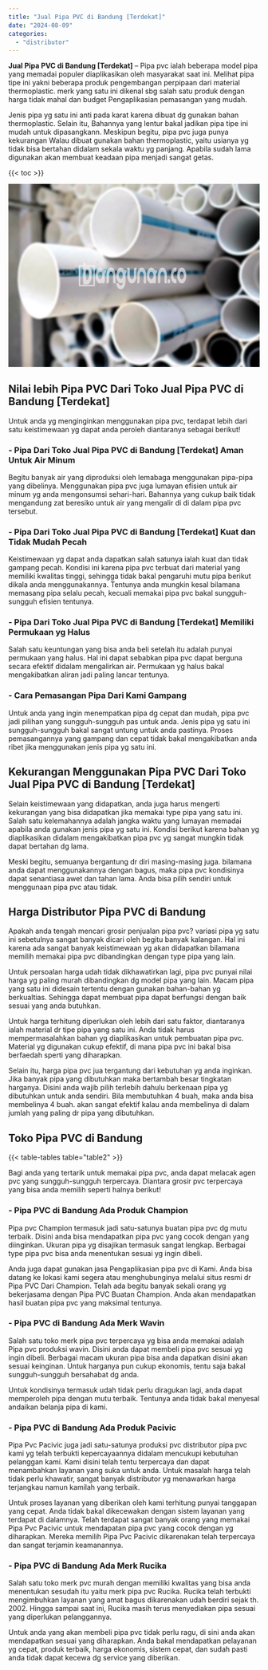 ```yaml
---
title: "Jual Pipa PVC di Bandung [Terdekat]"
date: "2024-08-09"
categories: 
  - "distributor"
---
```


**Jual Pipa PVC di Bandung \[Terdekat\]** – Pipa pvc ialah beberapa model pipa yang memadai populer diaplikasikan oleh masyarakat saat ini. Melihat pipa tipe ini yakni beberapa produk pengembangan perpipaan dari material thermoplastic. merk yang satu ini dikenal sbg salah satu produk dengan harga tidak mahal dan budget Pengaplikasian pemasangan yang mudah.

Jenis pipa yg satu ini anti pada karat karena dibuat dg gunakan bahan thermoplastic. Selain itu, Bahannya yang lentur bakal jadikan pipa tipe ini mudah untuk dipasangkann. Meskipun begitu, pipa pvc juga punya kekurangan Walau dibuat gunakan bahan thermoplastic, yaitu usianya yg tidak bisa bertahan didalam sekala waktu yg panjang. Apabila sudah lama digunakan akan membuat keadaan pipa menjadi sangat getas.

{{< toc >}}

![Jual Pipa PVC di Bandung [Terdekat]](/images/jaul-pipa-pvc-04.png)

## Nilai lebih Pipa PVC Dari Toko Jual Pipa PVC di Bandung \[Terdekat\]

Untuk anda yg menginginkan menggunakan pipa pvc, terdapat lebih dari satu keistimewaan yg dapat anda peroleh diantaranya sebagai berikut!

### \- Pipa Dari Toko Jual Pipa PVC di Bandung \[Terdekat\] Aman Untuk Air Minum

Begitu banyak air yang diproduksi oleh lemabaga menggunakan pipa-pipa yang dibelinya. Menggunakan pipa pvc juga lumayan efisien untuk air minum yg anda mengonsumsi sehari-hari. Bahannya yang cukup baik tidak mengandung zat beresiko untuk air yang mengalir di di dalam pipa pvc tersebut.

### \- Pipa Dari Toko Jual Pipa PVC di Bandung \[Terdekat\] Kuat dan Tidak Mudah Pecah

Keistimewaan yg dapat anda dapatkan salah satunya ialah kuat dan tidak gampang pecah. Kondisi ini karena pipa pvc terbuat dari material yang memiliki kwalitas tinggi, sehingga tidak bakal pengaruhi mutu pipa berikut dikala anda menggunakannya. Tentunya anda mungkin kesal bilamana memasang pipa selalu pecah, kecuali memakai pipa pvc bakal sungguh-sungguh efisien tentunya.

### \- Pipa Dari Toko Jual Pipa PVC di Bandung \[Terdekat\] Memiliki Permukaan yg Halus

Salah satu keuntungan yang bisa anda beli setelah itu adalah punyai permukaan yang halus. Hal ini dapat sebabkan pipa pvc dapat berguna secara efektif didalam mengalirkan air. Permukaan yg halus bakal mengakibatkan aliran jadi paling lancar tentunya.

### \- Cara Pemasangan Pipa Dari Kami Gampang

Untuk anda yang ingin menempatkan pipa dg cepat dan mudah, pipa pvc jadi pilihan yang sungguh-sungguh pas untuk anda. Jenis pipa yg satu ini sungguh-sungguh bakal sangat untung untuk anda pastinya. Proses pemasangannya yang gampang dan cepat tidak bakal mengakibatkan anda ribet jika menggunakan jenis pipa yg satu ini.

## Kekurangan Menggunakan Pipa PVC Dari Toko Jual Pipa PVC di Bandung \[Terdekat\]

Selain keistimewaan yang didapatkan, anda juga harus mengerti kekurangan yang bisa didapatkan jika memakai type pipa yang satu ini. Salah satu kelemahannya adalah jangka waktu yang lumayan memadai apabila anda gunakan jenis pipa yg satu ini. Kondisi berikut karena bahan yg diaplikasikan didalam mengakibatkan pipa pvc yg sangat mungkin tidak dapat bertahan dg lama.

Meski begitu, semuanya bergantung dr diri masing-masing juga. bilamana anda dapat menggunakannya dengan bagus, maka pipa pvc kondisinya dapat senantiasa awet dan tahan lama. Anda bisa pilih sendiri untuk menggunaan pipa pvc atau tidak.

## Harga Distributor Pipa PVC di Bandung

Apakah anda tengah mencari grosir penjualan pipa pvc? variasi pipa yg satu ini sebetulnya sangat banyak dicari oleh begitu banyak kalangan. Hal ini karena ada sangat banyak keistimewaan yg akan didapatkan bilamana memilih memakai pipa pvc dibandingkan dengan type pipa yang lain.

Untuk persoalan harga udah tidak dikhawatirkan lagi, pipa pvc punyai nilai harga yg paling murah dibandingkan dg model pipa yang lain. Macam pipa yang satu ini didesain tertentu dengan gunakan bahan-bahan yg berkualtias. Sehingga dapat membuat pipa dapat berfungsi dengan baik sesuai yang anda butuhkan.

Untuk harga terhitung diperlukan oleh lebih dari satu faktor, diantaranya ialah material dr tipe pipa yang satu ini. Anda tidak harus mempermasalahkan bahan yg diaplikasikan untuk pembuatan pipa pvc. Material yg digunakan cukup efektif, di mana pipa pvc ini bakal bisa berfaedah sperti yang diharapkan.

Selain itu, harga pipa pvc jua tergantung dari kebutuhan yg anda inginkan. Jika banyak pipa yang dibutuhkan maka bertambah besar tingkatan harganya. Disini anda wajib pilih terlebih dahulu berkenaan pipa yg dibutuhkan untuk anda sendiri. Bila membutuhkan 4 buah, maka anda bisa membelinya 4 buah. akan sangat efektif kalau anda membelinya di dalam jumlah yang paling dr pipa yang dibutuhkan.

## Toko Pipa PVC di Bandung

{{< table-tables table="table2" >}}

Bagi anda yang tertarik untuk memakai pipa pvc, anda dapat melacak agen pvc yang sungguh-sungguh terpercaya. Diantara grosir pvc terpercaya yang bisa anda memilih seperti halnya berikut!

### \- Pipa PVC di Bandung Ada Produk Champion

Pipa pvc Champion termasuk jadi satu-satunya buatan pipa pvc dg mutu terbaik. Disini anda bisa mendapatkan pipa pvc yang cocok dengan yang diinginkan. Ukuran pipa yg disajikan termasuk sangat lengkap. Berbagai type pipa pvc bisa anda menentukan sesuai yg ingin dibeli.

Anda juga dapat gunakan jasa Pengaplikasian pipa pvc di Kami. Anda bisa datang ke lokasi kami segera atau menghubunginya melalui situs resmi dr Pipa PVC Dari Champion. Telah ada begitu banyak sekali orang yg bekerjasama dengan Pipa PVC Buatan Champion. Anda akan mendapatkan hasil buatan pipa pvc yang maksimal tentunya.

### \- Pipa PVC di Bandung Ada Merk Wavin

Salah satu toko merk pipa pvc terpercaya yg bisa anda memakai adalah Pipa pvc produksi wavin. Disini anda dapat membeli pipa pvc sesuai yg ingin dibeli. Berbagai macam ukuran pipa bisa anda dapatkan disini akan sesuai keinginan. Untuk harganya pun cukup ekonomis, tentu saja bakal sungguh-sungguh bersahabat dg anda.

Untuk kondisinya termasuk udah tidak perlu diragukan lagi, anda dapat memperoleh pipa dengan mutu terbaik. Tentunya anda tidak bakal menyesal andaikan belanja pipa di kami.

### \- Pipa PVC di Bandung Ada Produk Pacivic

Pipa Pvc Pacivic juga jadi satu-satunya produksi pvc distributor pipa pvc kami yg telah terbukti kepercayaannya didalam mencukupi kebutuhan pelanggan kami. Kami disini telah tentu terpercaya dan dapat menambahkan layanan yang suka untuk anda. Untuk masalah harga telah tidak perlu khawatir, sangat banyak distributor yg menawarkan harga terjangkau namun kamilah yang terbaik.

Untuk proses layanan yang diberikan oleh kami terhitung punyai tanggapan yang cepat. Anda tidak bakal dikecewakan dengan sistem layanan yang terdapat di dalamnya. Telah terdapat sangat banyak orang yang memakai Pipa Pvc Pacivic untuk mendapatan pipa pvc yang cocok dengan yg diharapkan. Mereka memilih Pipa Pvc Pacivic dikarenakan telah terpercaya dan sangat terjamin keamanannya.

### \- Pipa PVC di Bandung Ada Merk Rucika

Salah satu toko merk pvc murah dengan memiliki kwalitas yang bisa anda menentukan sesudah itu yaitu merk pipa pvc Rucika. Rucika telah terbukti mengimbuhkan layanan yang amat bagus dikarenakan udah berdiri sejak th. 2002. Hingga sampai saat ini, Rucika masih terus menyediakan pipa sesuai yang diperlukan pelanggannya.

Untuk anda yang akan membeli pipa pvc tidak perlu ragu, di sini anda akan mendapatkan sesuai yang diharapkan. Anda bakal mendapatkan pelayanan yg cepat, produk terbaik, harga ekonomis, sistem cepat, dan sudah pasti anda tidak dapat kecewa dg service yang diberikan.
